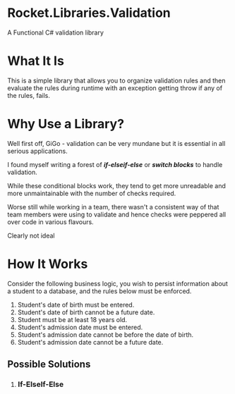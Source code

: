 # Rocket.Libraries.Validation
A Functional C# validation library

# What It Is
This is a simple library that allows you to organize validation rules and then evaluate the rules during runtime with an exception getting throw if any of the rules, fails.

# Why Use a Library?
Well first off, GiGo - validation can be very mundane but it is essential in all serious applications.

I found myself writing a forest of __*if-elseif-else*__ or __*switch blocks*__ to handle validation.

While these conditional blocks work, they tend to get more unreadable and more unmaintainable with the number of checks required.

Worse still while working in a team, there wasn't a consistent way of that team members were using to validate and hence checks were peppered all over code in various flavours. 

Clearly not ideal

# How It Works
Consider the following business logic, you wish to persist information about a student to a database, and the rules below must be enforced.
1. Student's date of birth must be entered.
1. Student's date of birth cannot be a future date.
1. Student must be at least 18 years old.
1. Student's admission date must be entered.
1. Student's admission date cannot be before the date of birth.
1. Student's admission date cannot be a future date.

## Possible Solutions
1. ### If-ElseIf-Else

